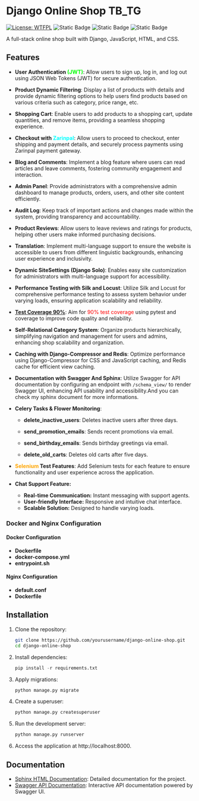 # Django Online Shop **TB_TG**

[![License: WTFPL](https://img.shields.io/badge/License-WTFPL-brightgreen.svg)](http://www.wtfpl.net/about/)
![Static Badge](https://img.shields.io/badge/TestCoverage-90%20%25-red)
![Static Badge](https://img.shields.io/badge/Django-v5.0.1-lightgreen)
![Static Badge](https://img.shields.io/badge/Python-v3.11.7-blue)

A full-stack online shop built with Django, JavaScript, HTML, and CSS.

## Features

- **User Authentication<span style="color:lime;"> (JWT)</span>**: Allow users to sign up, log in, and log out using JSON
  Web Tokens (JWT) for secure authentication.


- **Product Dynamic Filtering**: Display a list of products with details and provide dynamic filtering options to help
  users find products based on various criteria such as category, price range, etc.


- **Shopping Cart**: Enable users to add products to a shopping cart, update quantities, and remove items, providing a
  seamless shopping experience.


- **Checkout with<span style="color:cyan;"> Zarinpal</span>**: Allow users to proceed to checkout, enter shipping and
  payment details, and securely process payments using Zarinpal payment gateway.


- **Blog and Comments**: Implement a blog feature where users can read articles and leave comments, fostering community
  engagement and interaction.


- **Admin Panel**: Provide administrators with a comprehensive admin dashboard to manage products, orders, users, and
  other site content efficiently.


- **Audit Log**: Keep track of important actions and changes made within the system, providing transparency and
  accountability.


- **Product Reviews**: Allow users to leave reviews and ratings for products, helping other users make informed
  purchasing decisions.


- **Translation**: Implement multi-language support to ensure the website is accessible to users from different
  linguistic backgrounds, enhancing user experience and inclusivity.


- **Dynamic SiteSettings (Django Solo)**: Enables easy site customization for administrators with multi-language support
  for accessibility.


- **Performance Testing with Silk and Locust**: Utilize Silk and Locust for comprehensive performance testing to assess
  system behavior under varying loads, ensuring application scalability and reliability.


- **[Test Coverage 90%](htmlcov/index.html)**: Aim for <span style="color:red;">90% test coverage</span>  using pytest and coverage to improve
  code quality and reliability.


- **Self-Relational Category System**: Organize products hierarchically, simplifying navigation and management for users
  and admins, enhancing shop scalability and organization.


- **Caching with Django-Compressor and Redis**: Optimize performance using Django-Compressor for CSS and JavaScript
  caching, and Redis cache for efficient view caching.


- **Documentation with Swagger And Sphinx**: Utilize Swagger for API documentation by configuring an endpoint with `/schema_view/`
  to render Swagger UI, enhancing API usability and accessibility.And you can check my sphinx document for more informations.



- **Celery Tasks & Flower Monitoring**:
    - **delete_inactive_users**: Deletes inactive users after three days.

    - **send_promotion_emails**: Sends recent promotions via email.

    - **send_birthday_emails**: Sends birthday greetings via email.

    - **delete_old_carts**: Deletes old carts after five days.



- **<span style="color:orange;">Selenium</span> Test Features**: Add Selenium tests for each feature to ensure functionality and user experience across the application.


 - **Chat Support Feature:**
   - **Real-time Communication:** Instant messaging with support agents.
   - **User-friendly Interface:** Responsive and intuitive chat interface.
   - **Scalable Solution:** Designed to handle varying loads.

### Docker and Nginx Configuration

#### Docker Configuration

- **Dockerfile**
- **docker-compose.yml**
- **entrypoint.sh**

#### Nginx Configuration

- **default.conf**
- **Dockerfile**

## Installation

1. Clone the repository:
   ```bash
   git clone https://github.com/yourusername/django-online-shop.git
   cd django-online-shop

2. Install dependencies:
   ```python
   pip install -r requirements.txt

3. Apply migrations:
   ```python
   python manage.py migrate

4. Create a superuser:
   ```python
   python manage.py createsuperuser

5. Run the development server:
   ```python
   python manage.py runserver

6. Access the application at http://localhost:8000.


## Documentation

- [Sphinx HTML Documentation](document/_build/html/index.html): Detailed documentation for the project.
- [Swagger API Documentation](http://localhost:8000/swagger/): Interactive API documentation powered by Swagger UI.